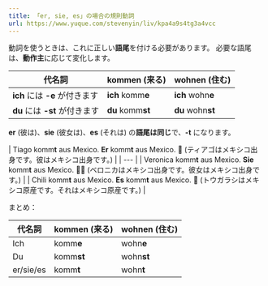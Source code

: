 ```yaml
---
title: 「er, sie, es」の場合の規則動詞
url: https://www.yuque.com/stevenyin/liv/kpa4a9s4tg3a4vcc
---
```


動詞を使うときは、これに正しい**語尾**を付ける必要があります。
必要な語尾は、**動作主**に応じて変化します。

| **代名詞** | **kommen (来る)** | **wohnen (住む)** |
| --- | --- | --- |
| **ich** には **-e** が付きます | **ich** komm**e** | **ich** wohn**e** |
| **du** には **-st** が付きます | **du** komm**st** | **du** wohn**st** |

**er** (彼は)、**sie** (彼女は)、**es** (それは) の**語尾は同じ**で、**-t** になります。

| Tiago komm**t** aus Mexico. **Er** komm**t** aus Mexico. 🧔
(ティアゴはメキシコ出身です。彼はメキシコ出身です。) |
| --- |
| Veronica komm**t** aus Mexico. **Sie** komm**t** aus Mexico. 👩‍🦱
(ベロニカはメキシコ出身です。彼女はメキシコ出身です。) |
| Chili komm**t** aus Mexico. **Es** komm**t** aus Mexico. 🥣
(トウガラシはメキシコ原産です。それはメキシコ原産です。) |

まとめ：

| **代名詞** | **kommen** (来る) | **wohnen** (住む) |
| --- | --- | --- |
| Ich | komm**e** | wohn**e** |
| Du | komm**st** | wohn**st** |
| er/sie/es | komm**t** | wohn**t** |
